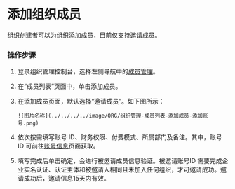 # 添加组织成员

组织创建者可以为组织添加成员，目前仅支持邀请成员。

###  **操作步骤**

1. ﻿登录组织管理控制台，选择左侧导航中的[成员管理](https://console.cloud.tencent.com/organization/member)。

2. 在“成员列表”页面中，单击添加成员。

3. 在添加成员页面，默认选择“邀请成员”。如下图所示：

   ```
   ![图片名称](../../../../image/ORG/组织管理-成员列表-添加成员-添加账号.png)
   ```

4. 依次按需填写账号 ID、财务权限、付费模式、所属部门及备注。其中，账号 ID 可前往[账号信息](https://console.cloud.tencent.com/developer)页面获取。

5. 填写完成后单击确定，会进行被邀请成员信息验证。被邀请账号ID 需要完成企业实名认证、认证主体和被邀请人相同且未加入任何组织，才可邀请成功。邀请成功后，邀请信息15天内有效。
